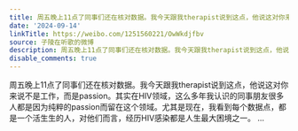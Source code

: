 ```yaml
---
title: 周五晚上11点了同事们还在核对数据。我今天跟我therapist说到这点，他说这对你来说不是工作，而是passion。其实在HIV领域，这么多年我认识的同事朋友很多人都是...
date: '2024-09-14'
linkTitle: https://weibo.com/1251560221/OwWkdjfbv
source: 子陵在听歌的微博
description: 周五晚上11点了同事们还在核对数据。我今天跟我therapist说到这点，他说这对你来说不是工作，而是passion。其实在HIV领域，这么多年我认识的同事朋友很多人都是因为纯粹的passion而留在这个领域。尤其是现在，我看到每个数据点，都是一个活生生的人，对他们而言，经历HIV感染都是人生最大困境之一。  ...
disable_comments: true
---
```

周五晚上11点了同事们还在核对数据。我今天跟我therapist说到这点，他说这对你来说不是工作，而是passion。其实在HIV领域，这么多年我认识的同事朋友很多人都是因为纯粹的passion而留在这个领域。尤其是现在，我看到每个数据点，都是一个活生生的人，对他们而言，经历HIV感染都是人生最大困境之一。  ...